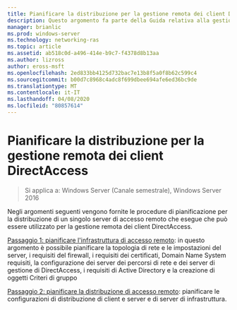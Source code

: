 ```yaml
---
title: Pianificare la distribuzione per la gestione remota dei client DirectAccess
description: Questo argomento fa parte della Guida relativa alla gestione remota dei client DirectAccess in Windows Server 2016.
manager: brianlic
ms.prod: windows-server
ms.technology: networking-ras
ms.topic: article
ms.assetid: ab518c0d-a496-414e-b9c7-f4378d8b13aa
ms.author: lizross
author: eross-msft
ms.openlocfilehash: 2ed833bb4125d732bac7e13b8f5a0f8b62c599c4
ms.sourcegitcommit: b00d7c8968c4adc8f699dbee694afe6ed36bc9de
ms.translationtype: MT
ms.contentlocale: it-IT
ms.lasthandoff: 04/08/2020
ms.locfileid: "80857614"
---
```

# <a name="plan-deployment-for-remote-management-of-directaccess-clients"></a>Pianificare la distribuzione per la gestione remota dei client DirectAccess

>Si applica a: Windows Server (Canale semestrale), Windows Server 2016

Negli argomenti seguenti vengono fornite le procedure di pianificazione per la distribuzione di un singolo server di accesso remoto che esegue che può essere utilizzato per la gestione remota dei client DirectAccess.  
  
[Passaggio 1: pianificare l'infrastruttura di accesso remoto](Step-1-Plan-the-Remote-Access-Infrastructure.md): in questo argomento è possibile pianificare la topologia di rete e le impostazioni del server, i requisiti del firewall, i requisiti dei certificati, Domain Name System requisiti, la configurazione dei server dei percorsi di rete e dei server di gestione di DirectAccess, i requisiti di Active Directory e la creazione di oggetti Criteri di gruppo  
  
[Passaggio 2: pianificare la distribuzione di accesso remoto](Step-2-Plan-the-Remote-Access-Deployment.md): pianificare le configurazioni di distribuzione di client e server e di server di infrastruttura.  

  


